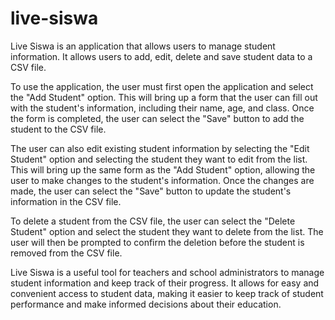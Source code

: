 ﻿# live-siswa
Live Siswa is an application that allows users to manage student information. It allows users to add, edit, delete and save student data to a CSV file.

To use the application, the user must first open the application and select the "Add Student" option. This will bring up a form that the user can fill out with the student's information, including their name, age, and class. Once the form is completed, the user can select the "Save" button to add the student to the CSV file.

The user can also edit existing student information by selecting the "Edit Student" option and selecting the student they want to edit from the list. This will bring up the same form as the "Add Student" option, allowing the user to make changes to the student's information. Once the changes are made, the user can select the "Save" button to update the student's information in the CSV file.

To delete a student from the CSV file, the user can select the "Delete Student" option and select the student they want to delete from the list. The user will then be prompted to confirm the deletion before the student is removed from the CSV file.

Live Siswa is a useful tool for teachers and school administrators to manage student information and keep track of their progress. It allows for easy and convenient access to student data, making it easier to keep track of student performance and make informed decisions about their education.
